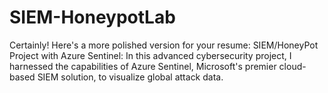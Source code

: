 # SIEM-HoneypotLab
Certainly! Here's a more polished version for your resume:  SIEM/HoneyPot Project with Azure Sentinel:  In this advanced cybersecurity project, I harnessed the capabilities of Azure Sentinel, Microsoft's premier cloud-based SIEM solution, to visualize global attack data.
